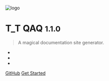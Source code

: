 <!-- _coverpage.md -->

![logo](logo.jpg)

# T_T QAQ <small>1.1.0</small>

> A magical documentation site generator.

- <!--Simple and lightweight-->
- <!--No statically built html files-->
- <!--Multiple themes-->

[GitHub](https://h-kirito.github.io/Hui/)
[Get Started](README) 

